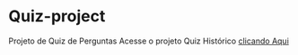 # Quiz-project
 Projeto de Quiz de Perguntas
 Acesse o projeto Quiz Histórico <a href = "https://rickrafael.github.io/Quiz-project/quizz-project/"> clicando Aqui </a>
